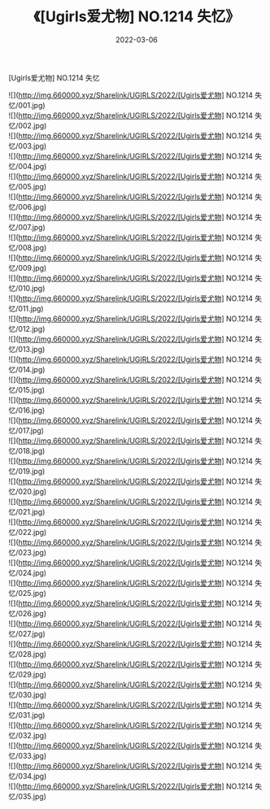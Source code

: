 ﻿---
layout: post
title:  《[Ugirls爱尤物] NO.1214 失忆》
date:   2022-03-06
img: http://img.660000.xyz/Sharelink/UGIRLS/2022/[Ugirls爱尤物] NO.1214 失忆/000.jpg
categories: [美女, 清纯, 唯美]
---

[Ugirls爱尤物] NO.1214 失忆

 ![](http://img.660000.xyz/Sharelink/UGIRLS/2022/[Ugirls爱尤物] NO.1214 失忆/001.jpg) <br>![](http://img.660000.xyz/Sharelink/UGIRLS/2022/[Ugirls爱尤物] NO.1214 失忆/002.jpg) <br>![](http://img.660000.xyz/Sharelink/UGIRLS/2022/[Ugirls爱尤物] NO.1214 失忆/003.jpg) <br>![](http://img.660000.xyz/Sharelink/UGIRLS/2022/[Ugirls爱尤物] NO.1214 失忆/004.jpg) <br>![](http://img.660000.xyz/Sharelink/UGIRLS/2022/[Ugirls爱尤物] NO.1214 失忆/005.jpg) <br>![](http://img.660000.xyz/Sharelink/UGIRLS/2022/[Ugirls爱尤物] NO.1214 失忆/006.jpg) <br>![](http://img.660000.xyz/Sharelink/UGIRLS/2022/[Ugirls爱尤物] NO.1214 失忆/007.jpg) <br>![](http://img.660000.xyz/Sharelink/UGIRLS/2022/[Ugirls爱尤物] NO.1214 失忆/008.jpg) <br>![](http://img.660000.xyz/Sharelink/UGIRLS/2022/[Ugirls爱尤物] NO.1214 失忆/009.jpg) <br>![](http://img.660000.xyz/Sharelink/UGIRLS/2022/[Ugirls爱尤物] NO.1214 失忆/010.jpg) <br>![](http://img.660000.xyz/Sharelink/UGIRLS/2022/[Ugirls爱尤物] NO.1214 失忆/011.jpg) <br>![](http://img.660000.xyz/Sharelink/UGIRLS/2022/[Ugirls爱尤物] NO.1214 失忆/012.jpg) <br>![](http://img.660000.xyz/Sharelink/UGIRLS/2022/[Ugirls爱尤物] NO.1214 失忆/013.jpg) <br>![](http://img.660000.xyz/Sharelink/UGIRLS/2022/[Ugirls爱尤物] NO.1214 失忆/014.jpg) <br>![](http://img.660000.xyz/Sharelink/UGIRLS/2022/[Ugirls爱尤物] NO.1214 失忆/015.jpg) <br>![](http://img.660000.xyz/Sharelink/UGIRLS/2022/[Ugirls爱尤物] NO.1214 失忆/016.jpg) <br>![](http://img.660000.xyz/Sharelink/UGIRLS/2022/[Ugirls爱尤物] NO.1214 失忆/017.jpg) <br>![](http://img.660000.xyz/Sharelink/UGIRLS/2022/[Ugirls爱尤物] NO.1214 失忆/018.jpg) <br>![](http://img.660000.xyz/Sharelink/UGIRLS/2022/[Ugirls爱尤物] NO.1214 失忆/019.jpg) <br>![](http://img.660000.xyz/Sharelink/UGIRLS/2022/[Ugirls爱尤物] NO.1214 失忆/020.jpg) <br>![](http://img.660000.xyz/Sharelink/UGIRLS/2022/[Ugirls爱尤物] NO.1214 失忆/021.jpg) <br>![](http://img.660000.xyz/Sharelink/UGIRLS/2022/[Ugirls爱尤物] NO.1214 失忆/022.jpg) <br>![](http://img.660000.xyz/Sharelink/UGIRLS/2022/[Ugirls爱尤物] NO.1214 失忆/023.jpg) <br>![](http://img.660000.xyz/Sharelink/UGIRLS/2022/[Ugirls爱尤物] NO.1214 失忆/024.jpg) <br>![](http://img.660000.xyz/Sharelink/UGIRLS/2022/[Ugirls爱尤物] NO.1214 失忆/025.jpg) <br>![](http://img.660000.xyz/Sharelink/UGIRLS/2022/[Ugirls爱尤物] NO.1214 失忆/026.jpg) <br>![](http://img.660000.xyz/Sharelink/UGIRLS/2022/[Ugirls爱尤物] NO.1214 失忆/027.jpg) <br>![](http://img.660000.xyz/Sharelink/UGIRLS/2022/[Ugirls爱尤物] NO.1214 失忆/028.jpg) <br>![](http://img.660000.xyz/Sharelink/UGIRLS/2022/[Ugirls爱尤物] NO.1214 失忆/029.jpg) <br>![](http://img.660000.xyz/Sharelink/UGIRLS/2022/[Ugirls爱尤物] NO.1214 失忆/030.jpg) <br>![](http://img.660000.xyz/Sharelink/UGIRLS/2022/[Ugirls爱尤物] NO.1214 失忆/031.jpg) <br>![](http://img.660000.xyz/Sharelink/UGIRLS/2022/[Ugirls爱尤物] NO.1214 失忆/032.jpg) <br>![](http://img.660000.xyz/Sharelink/UGIRLS/2022/[Ugirls爱尤物] NO.1214 失忆/033.jpg) <br>![](http://img.660000.xyz/Sharelink/UGIRLS/2022/[Ugirls爱尤物] NO.1214 失忆/034.jpg) <br>![](http://img.660000.xyz/Sharelink/UGIRLS/2022/[Ugirls爱尤物] NO.1214 失忆/035.jpg) <br>